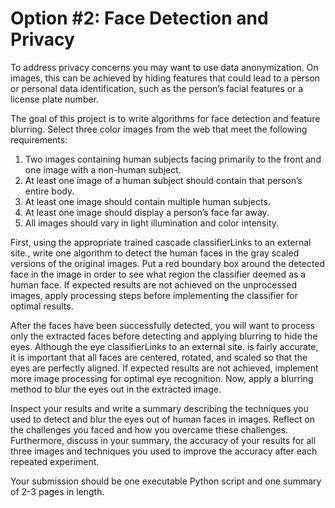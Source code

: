 # Option #2: Face Detection and Privacy
To address privacy concerns you may want to use data anonymization.  On images, this can be achieved by hiding features that could lead to a person or personal data identification, such as the person’s facial features or a license plate number.

The goal of this project is to write algorithms for face detection and feature blurring.  Select three color images from the web that meet the following requirements:

1. Two images containing human subjects facing primarily to the front and one image with a non-human subject.
2. At least one image of a human subject should contain that person’s entire body.
3. At least one image should contain multiple human subjects.
4. At least one image should display a person’s face far away.
5. All images should vary in light illumination and color intensity. 

First, using the appropriate trained cascade classifierLinks to an external site., write one algorithm to detect the human faces in the gray scaled versions of the original images.  Put a red boundary box around the detected face in the image in order to see what region the classifier deemed as a human face. If expected results are not achieved on the unprocessed images, apply processing steps before implementing the classifier for optimal results.

After the faces have been successfully detected, you will want to process only the extracted faces before detecting and applying blurring to hide the eyes. Although the eye classifierLinks to an external site. is fairly accurate, it is important that all faces are centered, rotated, and scaled so that the eyes are perfectly aligned. If expected results are not achieved, implement more image processing for optimal eye recognition. Now, apply a blurring method to blur the eyes out in the extracted image.

Inspect your results and write a summary describing the techniques you used to detect and blur the eyes out of human faces in images. Reflect on the challenges you faced and how you overcame these challenges.  Furthermore, discuss in your summary, the accuracy of your results for all three images and techniques you used to improve the accuracy after each repeated experiment.

Your submission should be one executable Python script and one summary of 2-3 pages in length.